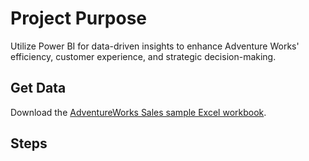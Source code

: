 # Project Purpose
Utilize Power BI for data-driven insights to enhance Adventure Works' efficiency, customer experience, and strategic decision-making.

## Get Data
Download the [AdventureWorks Sales sample Excel workbook](https://github.com/microsoft/powerbi-desktop-samples/blob/main/AdventureWorks%20Sales%20Sample/AdventureWorks%20Sales.xlsx).

## Steps

